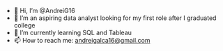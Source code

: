 - 👋 Hi, I’m @AndreiG16
- 👀 I’m an aspiring data analyst looking for my first role after I graduated college
- 🌱 I’m currently learning SQL and Tableau
- 📫 How to reach me: andreigalca16@gmail.com 

<!---
AndreiG16/AndreiG16 is a ✨ special ✨ repository because its `README.md` (this file) appears on your GitHub profile.
You can click the Preview link to take a look at your changes.
--->
